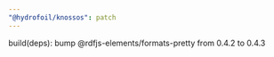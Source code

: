 ```yaml
---
"@hydrofoil/knossos": patch
---
```


build(deps): bump @rdfjs-elements/formats-pretty from 0.4.2 to 0.4.3
